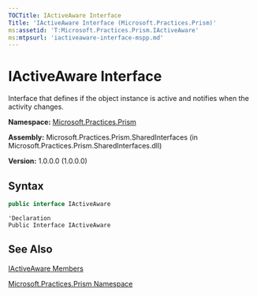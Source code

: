 ```yaml
---
TOCTitle: IActiveAware Interface
Title: 'IActiveAware Interface (Microsoft.Practices.Prism)'
ms:assetid: 'T:Microsoft.Practices.Prism.IActiveAware'
ms:mtpsurl: 'iactiveaware-interface-mspp.md'
---
```



# IActiveAware Interface

Interface that defines if the object instance is active and notifies when the activity changes.

**Namespace:** [Microsoft.Practices.Prism](/patterns-practices/reference/mspp-namespace)

**Assembly:** Microsoft.Practices.Prism.SharedInterfaces (in Microsoft.Practices.Prism.SharedInterfaces.dll)

**Version:** 1.0.0.0 (1.0.0.0)

## Syntax

```C#
public interface IActiveAware
```
```VB
'Declaration
Public Interface IActiveAware
```

## See Also

[IActiveAware Members](/patterns-practices/reference/iactiveaware-members-mspp)

[Microsoft.Practices.Prism Namespace](/patterns-practices/reference/mspp-namespace)
